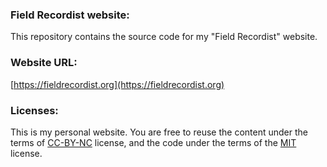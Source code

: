 ### Field Recordist website:

This repository contains the source code for my "Field Recordist" website.

### Website URL:

[https://fieldrecordist.org](https://fieldrecordist.org)

### Licenses:

This is my personal website. You are free to reuse the content under the terms of [CC-BY-NC](https://github.com/field-recordist/website/blob/main/CC-BY-NC-4.0-LICENSE.md) license, and the code under the terms of the [MIT](https://github.com/field-recordist/website/blob/main/MIT-LICENSE.md) license.
